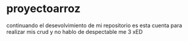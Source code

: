 # proyectoarroz
continuando el desevolvimiento de mi repositorio es esta cuenta para realizar mis crud y no hablo de despectable me 3 xED
